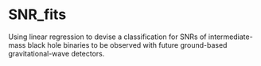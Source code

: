 # SNR_fits
Using linear regression to devise a classification for SNRs of intermediate-mass black hole binaries to be observed with future ground-based gravitational-wave detectors.
